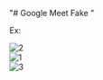 "# Google Meet Fake " 

Ex:


![2](https://user-images.githubusercontent.com/47845610/114746353-d9772580-9d79-11eb-94b0-950bde08b359.png) <br>
![1](https://user-images.githubusercontent.com/47845610/114746362-db40e900-9d79-11eb-918c-8723333552bc.png) <br>
![3](https://user-images.githubusercontent.com/47845610/114746368-dc721600-9d79-11eb-8078-18f1bcd41ed1.png) <br>
